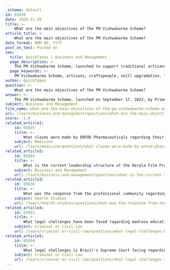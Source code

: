 ```yaml
---
_schema: default
id: 65839
date: 2024-11-29
title: >-
    What are the main objectives of the PM Vishwakarma Scheme?
article_title: >-
    What are the main objectives of the PM Vishwakarma Scheme?
date_format: MMM DD, YYYY
post_on_text: Posted on
seo:
  title: QuickTakes | Business and Management
  page_description: >-
    The PM Vishwakarma Scheme, launched to support traditional artisans and craftspeople in India, aims to provide recognition, skill training, financial assistance, and empower marginalized groups, enhancing their contributions to the economy.
  page_keywords: >-
    PM Vishwakarma Scheme, artisans, craftspeople, skill upgradation, financial support, artisan recognition, PM Vishwakarma certificate, training programs, entrepreneurship, economic development, marginalized groups, women empowerment
author: QuickTakes
question: >-
    What are the main objectives of the PM Vishwakarma Scheme?
answer: >-
    The PM Vishwakarma Scheme, launched on September 17, 2023, by Prime Minister Narendra Modi, aims to provide comprehensive support to traditional artisans and craftspeople across India. The main objectives of the scheme include:\n\n1. **Recognition of Artisans**: The scheme seeks to formally recognize artisans and craftspeople as 'Vishwakarma', enabling them to avail various benefits under the program. This includes the issuance of a PM Vishwakarma certificate and an identity card.\n\n2. **Skill Upgradation**: The scheme offers training programs to enhance the skills of artisans. This includes basic training lasting 5-7 days and advanced training of 15 days or more, with a stipend of Rs. 500 per day during the training period.\n\n3. **Financial Support**: Enrolled artisans will have access to collateral-free credit support, with the first tranche offering up to Rs. 1 lakh and the second tranche up to Rs. 2 lakh, both at a concessional interest rate of 5%. This financial assistance is aimed at helping artisans scale up their businesses.\n\n4. **Empowerment and Economic Contribution**: The scheme is designed to empower artisans, encouraging them to enter the formal economy as entrepreneurs. It aims to promote the economic development of individuals skilled in traditional craftsmanship, thereby contributing to the larger goal of nation-building.\n\n5. **Support for Women and Marginalized Groups**: The PM Vishwakarma Scheme also emphasizes the empowerment of women and marginalized groups within the artisan community, ensuring inclusivity in its benefits.\n\nOverall, the PM Vishwakarma Scheme is a holistic initiative aimed at uplifting traditional artisans and craftspeople, enhancing their skills, providing financial support, and recognizing their contributions to the economy.
subject: Business and Management
file_name: what-are-the-main-objectives-of-the-pm-vishwakarma-scheme.md
url: /learn/business-and-management/questions/what-are-the-main-objectives-of-the-pm-vishwakarma-scheme
score: -1.0
related_article1:
    id: 65835
    title: >-
        What claims were made by ENTOD Pharmaceuticals regarding their eye drops?
    subject: Medicine
    url: /learn/medicine/questions/what-claims-were-made-by-entod-pharmaceuticals-regarding-their-eye-drops
related_article2:
    id: 65844
    title: >-
        What is the current leadership structure of the Kerala Film Producers’ Association?
    subject: Business and Management
    url: /learn/business-and-management/questions/what-is-the-current-leadership-structure-of-the-kerala-film-producers-association
related_article3:
    id: 65838
    title: >-
        What was the response from the professional community regarding the suspension of ENTOD Pharmaceuticals' eye drops?
    subject: Health Studies
    url: /learn/health-studies/questions/what-was-the-response-from-the-professional-community-regarding-the-suspension-of-entod-pharmaceuticals-eye-drops
related_article4:
    id: 65853
    title: >-
        What legal challenges have been faced regarding madrasa education?
    subject: Criminal or Civil Law
    url: /learn/criminal-or-civil-law/questions/what-legal-challenges-have-been-faced-regarding-madrasa-education
related_article5:
    id: 65859
    title: >-
        What legal challenges is Brazil's Supreme Court facing regarding X's operations?
    subject: Criminal or Civil Law
    url: /learn/criminal-or-civil-law/questions/what-legal-challenges-is-brazils-supreme-court-facing-regarding-xs-operations
---
```


&nbsp;